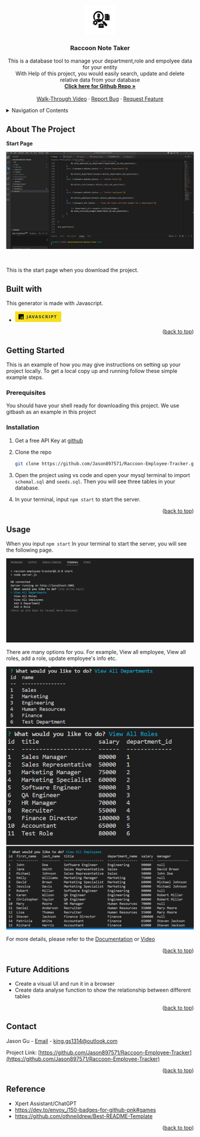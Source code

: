 <a id="readme-top"></a>


<div align="center">
  <a href="https://github.com/Jason897571/Raccoon-Employee-Tracker">
    <img src="./image/logo.png" alt="Logo" width="80" height="80">
  </a>

  <h3 align="center">Raccoon Note Taker</h3>

  <p align="center">
    This is a database tool to manage your department,role and empolyee data for your entity <br />With Help of this project, you would easily search, update and delete relative data from your database
    <br />
    <a href="https://github.com/Jason897571/Raccoon-Employee-Tracker"><strong>Click here for Github Repo  »</strong></a>
    <br />
    <br />
    <a href="https://drive.google.com/file/d/1M-gGJv8WTPyUfoR1LIr6bXMF6Er_WBt6/view?usp=sharing">Walk-Through Video</a>
    ·
    <a href="https://github.com/Jason897571/Raccoon-Employee-Tracker/issues">Report Bug</a>
    ·
    <a href="https://github.com/Jason897571/Raccoon-Employee-Tracker/issues">Request Feature</a>
  </p>
</div>

<!-- TABLE OF CONTENTS -->
<details>
  <summary>Navigation of Contents</summary>
  <ol>
    <li>
      <a href="#about-the-project">About The Project</a>
      <ul>
        <li><a href="#built-with">Built With</a></li>
      </ul>
    </li>
    <li>
      <a href="#getting-started">Getting Started</a>
      <ul>
        <li><a href="#prerequisites">Prerequisites</a></li>
        <li><a href="#installation">Installation</a></li>
      </ul>
    </li>
    <li><a href="#usage">Usage</a></li>
    <li><a href="#contact">Contact</a></li>
    <li><a href="#future_additions">Future Additions</a></li>
    <li><a href="#reference">Reference</a></li>
  </ol>
</details>

<a id="#about-the-project"></a>
## About The Project

<p><strong>Start Page</strong></p>


![alt text](./image/start.png)

<br />

This is the start page when you download the project.




<a id="#built-with"></a>
## Built with
This generator is made with Javascript.

* ![Alt text](./image/javascript.png)

<p align="right">(<a href="#readme-top">back to top</a>)</p>

<a id="getting_started"></a>
## Getting Started

This is an example of how you may give instructions on setting up your project locally.
To get a local copy up and running follow these simple example steps.

<a id="prerequisities"></a>
### Prerequisites

You should have your shell ready for downloading this project. We use gitbash as an example in this project

<a id="installation"></a>
### Installation
1. Get a free API Key at [github](https://github.com/Jason897571/Raccoon-Employee-Tracker#built-with)
2. Clone the repo
   ```sh
   git clone https://github.com/Jason897571/Raccoon-Employee-Tracker.git
   ```
3. Open the project using vs code and open your mysql terminal to import `schemal.sql` and `seeds.sql`. Then you will see three tables in your database.

4. In your terminal, input `npm start` to start the server.





<p align="right">(<a href="#readme-top">back to top</a>)</p>


<a id="usage"></a>
## Usage

When you input `npm start` In your terminal to start the server, you will see the following page.


![Alt text](./image/terminal.png)


There are many options for you. For example, View all employee, View all roles, add a role, update employee's info etc.

![alt text](./image/view_all_departments.png)
![alt text](./image/view_all_roles.png)
![alt text](./image/view_all_employees.png)


For more details, please refer to the [Documentation](https://github.com/Jason897571/Raccoon-Employee-Tracker) or [Video](https://drive.google.com/file/d/1M-gGJv8WTPyUfoR1LIr6bXMF6Er_WBt6/view?usp=sharing)

<p align="right">(<a href="#readme-top">back to top</a>)</p>


<a id="future_additions"></a>
## Future Additions
* Create a visual UI and run it in a browser
* Create data analyse function to show the relationship between different tables


<p align="right">(<a href="#readme-top">back to top</a>)</p>



<a id="contact"></a>
## Contact

Jason Gu - [Email](king.gs1314@outlook.com) - king.gs1314@outlook.com

Project Link: [https://github.com/Jason897571/Raccoon-Employee-Tracker](https://github.com/Jason897571/Raccoon-Employee-Tracker)

<p align="right">(<a href="#readme-top">back to top</a>)</p>

<a id="reference"></a>
## Reference
* Xpert Assistant/ChatGPT
* https://dev.to/envoy_/150-badges-for-github-pnk#games
* https://github.com/othneildrew/Best-README-Template


<p align="right">(<a href="#readme-top">back to top</a>)</p>

<!-- MARKDOWN LINKS & IMAGES -->
<!-- https://www.markdownguide.org/basic-syntax/#reference-style-links -->
[Javascript-url]:https://img.shields.io/badge/JavaScript-F7DF1E?style=for-the-badge&logo=javascript&logoColor=black
